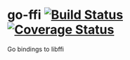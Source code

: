 go-ffi [![Build Status](https://travis-ci.org/achille-roussel/go-ffi.svg)](https://travis-ci.org/achille-roussel/go-ffi) [![Coverage Status](https://coveralls.io/repos/achille-roussel/go-ffi/badge.svg?branch=master&service=github)](https://coveralls.io/github/achille-roussel/go-ffi?branch=master)
======

Go bindings to libffi
